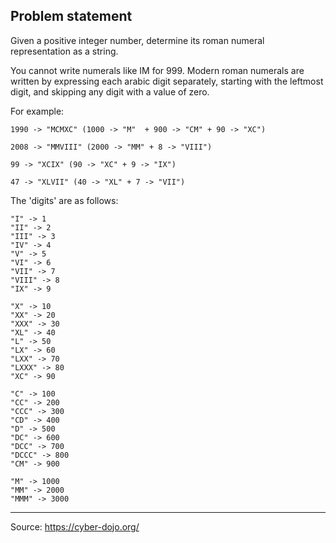
## Problem statement

Given a positive integer number, determine its roman numeral representation as a string.

You cannot write numerals like IM for 999. Modern roman numerals are written by expressing each arabic digit separately, starting with the leftmost digit, and skipping any digit with a value of zero.

For example:

```text
1990 -> "MCMXC" (1000 -> "M"  + 900 -> "CM" + 90 -> "XC")

2008 -> "MMVIII" (2000 -> "MM" + 8 -> "VIII")

99 -> "XCIX" (90 -> "XC" + 9 -> "IX")

47 -> "XLVII" (40 -> "XL" + 7 -> "VII")
```

The 'digits' are as follows:

```text
"I" -> 1
"II" -> 2
"III" -> 3
"IV" -> 4
"V" -> 5
"VI" -> 6
"VII" -> 7
"VIII" -> 8
"IX" -> 9

"X" -> 10
"XX" -> 20
"XXX" -> 30
"XL" -> 40
"L" -> 50
"LX" -> 60
"LXX" -> 70
"LXXX" -> 80
"XC" -> 90

"C" -> 100
"CC" -> 200
"CCC" -> 300
"CD" -> 400
"D" -> 500
"DC" -> 600
"DCC" -> 700
"DCCC" -> 800
"CM" -> 900

"M" -> 1000
"MM" -> 2000
"MMM" -> 3000
```


---

Source: https://cyber-dojo.org/
